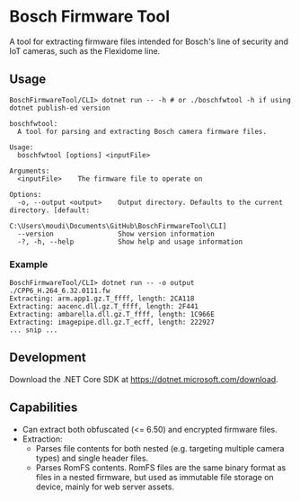 # Bosch Firmware Tool
A tool for extracting firmware files intended for Bosch's line of security and IoT cameras, such as the Flexidome line.

## Usage
```
BoschFirmwareTool/CLI> dotnet run -- -h # or ./boschfwtool -h if using dotnet publish-ed version

boschfwtool:
  A tool for parsing and extracting Bosch camera firmware files.

Usage:
  boschfwtool [options] <inputFile>

Arguments:
  <inputFile>    The firmware file to operate on

Options:
  -o, --output <output>    Output directory. Defaults to the current directory. [default:
                           C:\Users\moudi\Documents\GitHub\BoschFirmwareTool\CLI]
  --version                Show version information
  -?, -h, --help           Show help and usage information
```

### Example
```
BoschFirmwareTool/CLI> dotnet run -- -o output ./CPP6_H.264_6.32.0111.fw
Extracting: arm.app1.gz.T_ffff, length: 2CA118
Extracting: aacenc.dll.gz.T_ffff, length: 2F441
Extracting: ambarella.dll.gz.T_ffff, length: 1C966E
Extracting: imagepipe.dll.gz.T_ecff, length: 222927
... snip ...
```

## Development
Download the .NET Core SDK at https://dotnet.microsoft.com/download.

## Capabilities
* Can extract both obfuscated (<= 6.50) and encrypted firmware files.
* Extraction:
    * Parses file contents for both nested (e.g. targeting multiple camera types) and single header files.
    * Parses RomFS contents. RomFS files are the same binary format as files in a nested firmware, but used as immutable file storage on device, mainly for web server assets.
